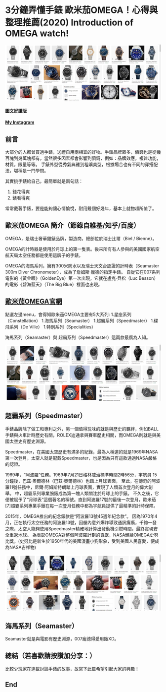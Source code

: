 # 3分鐘弄懂手錶 歐米茄OMEGA！心得與整理推薦(2020) Introduction of OMEGA watch!
![f1](https://github.com/HCH1/blog/blob/master/fig/omega1.JPG)

#### [圖文好讀版]()
#### [My Instagram](https://www.instagram.com/redbox111)

## 前言
大部分的人都曾買過手錶，送禮自用兩相宜的好物。手錶品牌眾多，價錢也是從幾百塊到幾萬塊都有。當然很多因素都會影響到價錢，例如：品牌效應，複雜功能，材質，限量等等。
手錶外型從秀氣典雅到粗曠美型，根據場合也有不同的穿搭配法，堪稱是一門學問。

其實挑手錶給自己，最簡單就是兩句話：
1. 錢花得爽
1. 錶看得爽

常常戴著手錶，要是能夠讓心情愉悅，耐用戴個好幾年，基本上就物超所值了。

## 歐米茄OMEGA 簡介（節錄自維基/知乎/百度）
OMEGA，是瑞士奢華鐘錶品牌，製造商，總部位於瑞士比爾（Biel / Bienne）。

OMEGA的計時器是使用於月球上的第一隻表。後來所有有人參與的美國國家航空航天局太空任務都是使用這牌子的手錶。

OMEGA的海馬系列，擁有300米防水以及瑞士天文台認證的計時表（Seamaster 300m Diver Chronometer），成為了詹姆斯·龐德的指定手錶。
自從它在007系列電影的《黃金眼》（GoldenEye）第一次出現，它就在盧克·貝松（Luc Besson）的電影《碧海藍天》（The Big Blue）裡面也出現。

## [歐米茄OMEGA官網](https://www.omegawatches.com/)
點選左邊menu，會得知歐米茄OMEGA主要有5大系列:
1.星座系列（Constellation）
1.海馬系列（Seamaster）
1.超霸系列（Speedmaster）
1.碟飛系列（De Ville）
1.特別系列（Specialities）

海馬系列（Seamaster）與 超霸系列（Speedmaster）這兩款最廣為人知。

![f1](https://github.com/HCH1/blog/blob/master/fig/omega1b.JPG)

## 超霸系列（Speedmaster）
手錶品牌除了做工和專利之外，另一個值得玩味的就是與歷史的羈絆，例如BALL手錶與火車計時歷史有關，ROLEX迪通拿與賽車歷史相關，而OMEGA則就是與美國太空史有歷史淵源。

Speedmaster，在美國太空歷史有滿多的紀錄，最為人稱道的就是1969年NASA第一次登月，太空人就是配戴Speedmaster，也是因為只有這款通過NASA嚴格的認證。

1969年，“阿波羅”任務。1969年7月21日格林威治標準時間2時56分，宇航員 15分鐘後，巴茲·奧爾德林（巴茲·奧爾德林）也踏上月球表面，
至此，在傳奇的阿波羅11號任務中，尼爾·阿姆斯特朗踏上月球表面，實現了人類首次登月的偉大創舉。 中，超霸系列專業腕錶成為第一塊人類關注於月球上的手錶。
不久之後，它便被賦予了“月球表”這個著名的稱號。直到阿波羅17號的最後一次登月，歐米茄 [7]超霸系列專業手錶在每一次登月任務中都為宇航員提供了最精準的計時保障。

2015年，OMEGA推出的紀念錶款是“阿波羅13號45週年紀念款”。
因為1970年4月，正在執行太空任務的阿波羅13號，因艙內意外爆炸導致通訊癱瘓，千鈞一發之際，太空人能夠使用Speedmaster精確地計算出發動機引燃時間，最終實現安全重返地球。
為表彰OMEGA對整個阿波羅計劃的貢獻，NASA頒給OMEGA史努比獎。(史努比是新生於1950年代的美國漫畫小狗形象，受到美國人民喜愛，便成為NASA吉祥物)


![f1](https://github.com/HCH1/blog/blob/master/fig/omega1c.JPG)

## 海馬系列（Seamaster）
Seamaster就是與電影有歷史淵源，007龐德得愛用錶XD。




## 總結（若喜歡請按讚加分享：）
比較少玩家在連載討論手錶的故事，故寫下此篇希望引起大家的興趣！

## End
